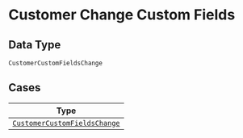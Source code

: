 
# Customer Change Custom Fields

## Data Type

`CustomerCustomFieldsChange`

## Cases

| Type |
|  --- |
| [`CustomerCustomFieldsChange`](../../../doc/models/customer-custom-fields-change.md) |

